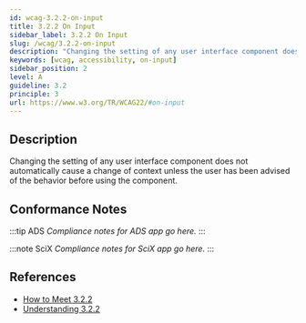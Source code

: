 ```yaml
---
id: wcag-3.2.2-on-input
title: 3.2.2 On Input
sidebar_label: 3.2.2 On Input
slug: /wcag/3.2.2-on-input
description: "Changing the setting of any user interface component does not automatically cause a change of context unless the user has been advised of the behavior before using the component."
keywords: [wcag, accessibility, on-input]
sidebar_position: 2
level: A
guideline: 3.2
principle: 3
url: https://www.w3.org/TR/WCAG22/#on-input
---
```


## Description

Changing the setting of any user interface component does not automatically cause a change of context unless the user has been advised of the behavior before using the component.

## Conformance Notes

:::tip ADS
_Compliance notes for ADS app go here._
:::

:::note SciX
_Compliance notes for SciX app go here._
:::

## References

- [How to Meet 3.2.2](https://www.w3.org/WAI/WCAG22/quickref/#on-input)
- [Understanding 3.2.2](https://www.w3.org/WAI/WCAG22/Understanding/on-input.html)


